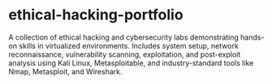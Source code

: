 # ethical-hacking-portfolio
A collection of ethical hacking and cybersecurity labs demonstrating hands-on skills in virtualized environments. Includes system setup, network reconnaissance, vulnerability scanning, exploitation, and post-exploit analysis using Kali Linux, Metasploitable, and industry-standard tools like Nmap, Metasploit, and Wireshark.

